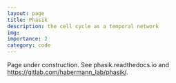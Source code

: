 ```yaml
---
layout: page
title: Phasik
description: the cell cycle as a temporal network 
img: 
importance: 2
category: code
---
```


Page under construction. 
See phasik.readthedocs.io and <https://gitlab.com/habermann_lab/phasik/>.
